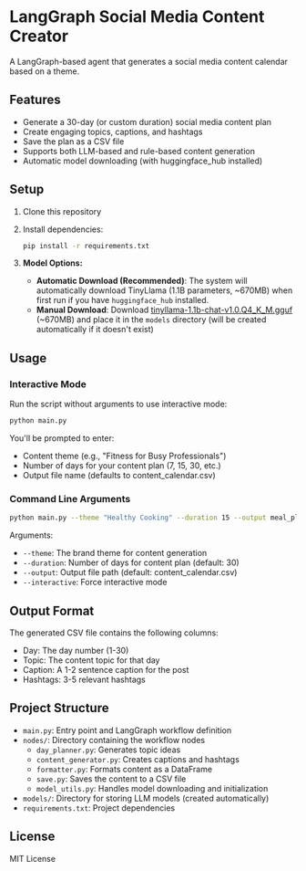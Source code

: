 # LangGraph Social Media Content Creator

A LangGraph-based agent that generates a social media content calendar based on a theme.

## Features

- Generate a 30-day (or custom duration) social media content plan
- Create engaging topics, captions, and hashtags
- Save the plan as a CSV file
- Supports both LLM-based and rule-based content generation
- Automatic model downloading (with huggingface_hub installed)

## Setup

1. Clone this repository
2. Install dependencies:
   ```bash
   pip install -r requirements.txt
   ```

3. **Model Options:**
   - **Automatic Download (Recommended)**: The system will automatically download TinyLlama (1.1B parameters, ~670MB) when first run if you have `huggingface_hub` installed.
   - **Manual Download**: Download [tinyllama-1.1b-chat-v1.0.Q4_K_M.gguf](https://huggingface.co/TheBloke/TinyLlama-1.1B-Chat-v1.0-GGUF/resolve/main/tinyllama-1.1b-chat-v1.0.Q4_K_M.gguf) (~670MB) and place it in the `models` directory (will be created automatically if it doesn't exist)

## Usage

### Interactive Mode

Run the script without arguments to use interactive mode:

```bash
python main.py
```

You'll be prompted to enter:
- Content theme (e.g., "Fitness for Busy Professionals")
- Number of days for your content plan (7, 15, 30, etc.)
- Output file name (defaults to content_calendar.csv)

### Command Line Arguments

```bash
python main.py --theme "Healthy Cooking" --duration 15 --output meal_plan.csv
```

Arguments:
- `--theme`: The brand theme for content generation
- `--duration`: Number of days for content plan (default: 30)
- `--output`: Output file path (default: content_calendar.csv)
- `--interactive`: Force interactive mode

## Output Format

The generated CSV file contains the following columns:
- Day: The day number (1-30)
- Topic: The content topic for that day
- Caption: A 1-2 sentence caption for the post
- Hashtags: 3-5 relevant hashtags

## Project Structure

- `main.py`: Entry point and LangGraph workflow definition
- `nodes/`: Directory containing the workflow nodes
  - `day_planner.py`: Generates topic ideas
  - `content_generator.py`: Creates captions and hashtags
  - `formatter.py`: Formats content as a DataFrame
  - `save.py`: Saves the content to a CSV file
  - `model_utils.py`: Handles model downloading and initialization
- `models/`: Directory for storing LLM models (created automatically)
- `requirements.txt`: Project dependencies

## License

MIT License